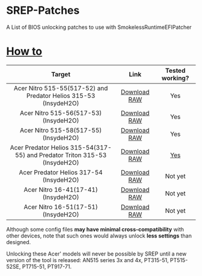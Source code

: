 # SREP-Patches
A List of BIOS unlocking patches to use with SmokelessRuntimeEFIPatcher


# [How to](https://github.com/SmokelessCPUv2/SmokelessRuntimeEFIPatcher#how-to-use-it)
| Target | Link | Tested working? |
|:-:|:-:|:-:|
| Acer Nitro 515-55(517-52) and Predator Helios 315-53  (InsydeH2O) | [Download RAW](Configs/AN515-55(517-52)&PH315-53_Insyde_BiosUnlock.cfg) | Yes |
| Acer Nitro 515-56(517-53)  (InsydeH2O) | [Download RAW](Configs/AN515-56(517-53)_Insyde_BiosUnlock.cfg) | Yes |
| Acer Nitro 515-58(517-55)  (InsydeH2O) | [Download RAW](Configs/AN515-58(517-55)_Insyde_BiosUnlock.cfg) | Yes |
| Acer Predator Helios 315-54(317-55) and Predator Triton 315-53  (InsydeH2O) | [Download RAW](Configs/PH315-54(317-55)&PT315-53_Insyde_BiosUnlock.cfg) | [Yes](https://winraid.level1techs.com/t/acer-ph315-54-jr-bios-update-and-vbios-extract/95997/7) |
| Acer Predator Helios 317-54  (InsydeH2O) | [Download RAW](Configs/PH317-54_Insyde_BiosUnlock.cfg) | Not yet |
| Acer Nitro 16-41(17-41)  (InsydeH2O) | [Download RAW](Configs/AN16-41(17-41)_Insyde_BiosUnlock.cfg) | Not yet |
| Acer Nitro 16-51(17-51)  (InsydeH2O) | [Download RAW](Configs/AN16-51(17-51)_Insyde_BiosUnlock.cfg) | Not yet |

Although some config files **may have minimal cross-compatibility** with other devices, note that such ones would always unlock **less settings** than designed.

Unlocking these Acer' models will never be possible by SREP until a new version of the tool is released: AN515 series 3x and 4x, PT315-51, PT515-52SE, PT715-51, PT917-71.
